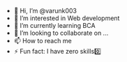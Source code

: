 - 👋 Hi, I’m @varunk003
- 👀 I’m interested in Web development 
- 🌱 I’m currently learning BCA
- 💞️ I’m looking to collaborate on ...
- 📫 How to reach me 
- ⚡ Fun fact: I have zero skills0️⃣

<!---
varunk003/varunk003 is a ✨ special ✨ repository because its `README.md` (this file) appears on your GitHub profile.
You can click the Preview link to take a look at your changes.
--->
